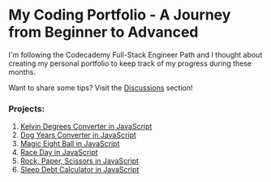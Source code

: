 # My Coding Portfolio - A Journey from Beginner to Advanced

I'm following the Codecademy Full-Stack Engineer Path and I thought about creating my personal portfolio to keep track of my progress during these months.

Want to share some tips? Visit the [Discussions](https://github.com/foresta86/portfolio/discussions) section!

### Projects:

1) [Kelvin Degrees Converter in JavaScript](https://github.com/foresta86/coding-portfolio/blob/main/JavaScript%20-%20Kelvin%20Degrees%20Converter.js)
2) [Dog Years Converter in JavaScript](https://github.com/foresta86/coding-portfolio/blob/main/JavaScript%20-%20Dog%20Years%20Converter.js)
3) [Magic Eight Ball in JavaScript](https://github.com/foresta86/coding-portfolio/blob/main/JavaScript%20-%20Magic%20Eight%20Ball.js)
4) [Race Day in JavaScript](https://github.com/foresta86/coding-portfolio/blob/main/JavaScript%20-%20Race%20Day.js)
5) [Rock, Paper, Scissors in JavaScript](https://github.com/foresta86/coding-portfolio/blob/main/JavaScript%20-%20Rock%2C%20Paper%2C%20Scissors.js)
6) [Sleep Debt Calculator in JavaScript](https://github.com/foresta86/coding-portfolio/blob/main/JavaScript%20-%20Sleep%20Debt%20Calculator.js)
